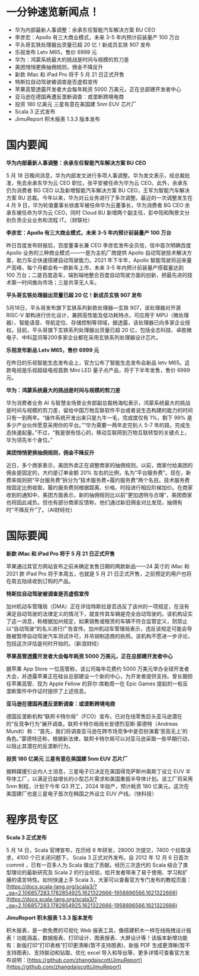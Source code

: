 # 一分钟速览新闻点！

- 华为内部最新人事调整：余承东任智能汽车解决方案 BU CEO
- 李彦宏：Apollo 有三大商业模式，未来 3-5 年内预计前装量产 100 万台
- 平头哥玄铁处理器出货量已超 20 亿！新成员玄铁 907 发布
- 乐视发布 Letv M65，售价 6999 元
- 华为：鸿蒙系统最大的挑战是时间与规模的剪刀差
- 美团悄悄更换抽佣规则，佣金不降反升
- 新款 iMac 和 iPad Pro 将于 5 月 21 日正式开售
- 特斯拉自动驾驶被调查是否虚假宣传
- 苹果高管透露开发者大会每年耗资 5000 万美元，正在总部建开发者中心
- 亚马逊在德国再遭反垄断调查：或垄断跨境电商
- 投资 180 亿美元 三星有意在美国建 5nm EUV 芯片厂
- Scala 3 正式发布
- JimuReport 积木报表 1.3.3 版本发布

# 国内要闻

**华为内部最新人事调整：余承东任智能汽车解决方案 BU CEO**

5 月 18 日晚间消息，华为内部发文进行多项人事调整。华为发文表示，经总裁批准，免去余承东华为云 CEO 职位，张平安被任命为华为云 CEO。此外，余承东仍为消费者 BG CEO 以及新增智能汽车解决方案 BU CEO，王军为智能汽车解决方案 BU 总裁。今年以来，华为对云业务进行了多次调整。最近的一次调整发生在 4 月 9 日，华为轮值董事长徐直军被任命华为云董事长，华为消费者 BG CEO 余承东被任命为华为云 CEO，同时 Cloud BU 新增两个副主任，彭中阳和陶景文分别负责企业业务和流程 IT。（财联社）

**李彦宏：Apollo 有三大商业模式，未来 3-5 年内预计前装量产 100 万台**

昨日百度发布财报后，百度董事长兼 CEO 李彦宏发布全员信，信中首次明确百度 Apollo 业务的三种商业模式——一是为主机厂商提供 Apollo 自动驾驶技术解决方案，助力车企快速搭建自动驾驶能力。2021 年下半年，Apollo 智能驾驶将迎来量产高峰，每个月都会有一款新车上市，未来 3-5 年内预计前装量产搭载量达到 100 万台；二是百度造车，端到端地整合百度自动驾驶方面的创新，把最先进的技术第一时间推向市场；三是共享无人车。

**平头哥玄铁处理器出货量已超 20 亿！新成员玄铁 907 发布**

5月18日，平头哥发布旗下玄铁系列新款处理器—玄铁 907，该处理器对开源 RISC-V 架构进行优化设计，兼顾高性能及低功耗特点，可应用于 MPU（微处理器）、智能语音、导航定位、存储控制等领域，据透露，该处理器已向多家企业授权。目前，平头哥旗下玄铁系列处理器出货量已超 20 亿，包括全志科技、卓胜微电子、中科蓝讯等200多家企业都在采用玄铁系列处理器设计芯片。

**乐视发布新品 Letv M65，售价 6999 元**

在昨日的乐视智能生态发布会上，官方公布了智能生态发布会新品 letv M65。这款电视是乐视超级电视首款 Mini LED 量子点产品，将于下半年发售，售价 6999 元。

**华为：鸿蒙系统最大的挑战是时间与规模的剪刀差**

华为消费者业务 AI 与智慧全场景业务部副总裁杨海松表示，鸿蒙系统最大的挑战是时间与规模的剪刀差，留给中国万物互联软件平台或者说生态构建的能力的时间只有一到两年。“操作系统开发出来只是九牛一毛，完成度仅有 1%，剩下 99% 是多少产业伙伴愿意采用你的平台。”“华为需要一两年走完别人 5-7 年的路，完成生态快速起量。”不过，“我是很有信心的，移动互联网到万物互联转型的关键点上，华为领先半个身位。”

**美团悄悄更换抽佣规则，佣金不降反升**

近日，多个商家表示，美团外卖正在调整商家的抽佣规则。以前，商家付给美团的佣金是固定的，大约是订单金额 20% 左右的比例，名为“平台服务费”。现在，新费率规则把“平台服务费”拆分为“技术服务费+履约服务费”两个名目。技术服务费按固定比例收取，履约服务费则根据距离、价格、时段进行相应阶梯加价。在商家收到的通知中，美团方面表示，新的抽佣规则比以前“更加透明与合理”，美团商家也将因此减负。但也有部分商家反馈称，他们通过新旧佣金对比发现，抽佣有时“不降反升”了。（AI财经社）

# 国际要闻

**新款 iMac 和 iPad Pro 将于 5 月 21 日正式开售**

苹果通过其官方网站宣布之前未确定发售日期的两款新品——24 英寸的 iMac 和 2021 款 iPad Pro 将于本周五，也就是 5 月 21 日正式开售，之前预定的用户也将在周五陆续收到订购的产品。

**特斯拉自动驾驶被调查是否虚假宣传**

加州机动车管理局（DMA）正在评估特斯拉是否违反了该州的一项规定，在没有满足自动驾驶的法律定义的情况下，就宣传其车辆是完全自动驾驶的。该机构证实了这一消息，称根据加州规定，如果销售或租赁的车辆不符合监管定义，则禁止以“自动驾驶”的名义进行广告宣传。加州机动车管理局表示，违反该规定可能会导致被暂停自动驾驶汽车测试许可，并吊销制造商的执照。该机构不愿进一步评论，包括这次评估是何时开始的。（新浪财经）

**苹果高管透露开发者大会每年耗资 5000 万美元，正在总部建开发者中心**

据苹果 App Store 一位高管称，该公司每年花费约 5000 万美元举办全球开发者大会，并透露苹果正在硅谷总部建设一个新的中心，为开发者提供支持。曾长期担任苹果高管、现为 Apple Fellow 的菲尔·席勒周一在 Epic Games 提起的一桩反垄断案件中作证时提供了上述信息。

**亚马逊在德国再遭反垄断调查：或垄断跨境电商**

德国反垄断机构“联邦卡特尔局”（FCO）宣布，已对在线零售巨头亚马逊潜在的“反竞争行为”展开调查。联邦卡特尔局局长安德烈亚斯·蒙德特（Andreas Mundt）称：“首先，我们将调查亚马逊在跨市场竞争中是否扮演着‘至高无上’的角色。”蒙德特还称，根据新法律，联邦卡特尔局可以对亚马逊采取一些早期行动，以阻止其潜在的反垄断行为。

**投资 180 亿美元 三星有意在美国建 5nm EUV 芯片厂**

据韩媒援引业内人士消息，三星电子已决定在美国得克萨斯州奥斯丁设立 EUV 半导体工厂，以满足日益增长的小型芯片需求和美国重振半导体计划。该工厂将采用 5nm 制程，计划于今年 Q3 开工，2024 年投产，预计耗资 180 亿美元。这次在美国建厂也是三星电子首次在韩国之外设立 EUV 产线。（快科技）

# 程序员专区

**Scala 3 正式发布**

5 月 14 日，Scala 官博宣布，在历经 8 年研发，28000 次提交，7400 个拉取请求，4100 个已关闭问题下， Scala 3 正式对外发布。自 2012 年 12 月 6 日首次 commit ，已有一百多人为 Scala 做出了贡献。经历三次迭代的 Scala 结合了类型理论的最新研究及 Scala 2 的行业经验，给开发者带来了易于使用、学习和扩展的语言特性。如何快速上手 Scala 3，大家可以查看官方专门发布的教程页面：[https://docs.scala-lang.org/scala3/?_ga=2.106857283.1782854925.1621322666-1958896566.1621322666](https://docs.scala-lang.org/scala3/?_ga=2.106857283.1782854925.1621322666-1958896566.1621322666)

**JimuReport 积木报表 1.3.3 版本发布**

积木报表，是一款免费的可视化 Web 报表工具，像搭建积木一样在线拖拽设计报表！功能涵盖，数据报表、打印设计、图表报表、大屏设计等！该版本新增功能有：新版打印“打印表格”打印更清晰(暂不支持图表)、新版 PDF 生成更清晰(暂不支持图表)、支持联动和钻取、优化 excel 导入和导出等，更多详情可查看官方发布说明：[https://github.com/zhangdaiscott/JimuReport](https://github.com/zhangdaiscott/JimuReport)